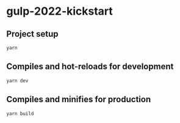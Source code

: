 # gulp-2022-kickstart

## Project setup
```
yarn
```

## Compiles and hot-reloads for development
```
yarn dev
```

## Compiles and minifies for production
```
yarn build
```

